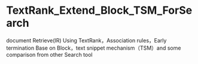 # TextRank_Extend_Block_TSM_ForSearch
document Retrieve(IR) Using TextRank，Association rules，Early termination Base on Block，text snippet mechanism（TSM）and some comparison from other Search tool
